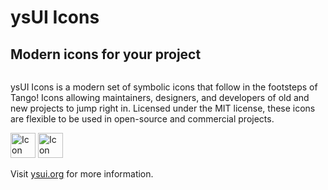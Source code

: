 
# ysUI Icons
## Modern icons for your project

 <img src="https://ysui.org/img/icons-scrolling-fluid-ani-mobile.svg" alt>
 
ysUI Icons is a modern set of symbolic icons that follow in the footsteps of Tango! Icons allowing maintainers, designers, and developers of old and new projects to jump right in. Licensed under the MIT license, these icons are flexible to be used in open-source and commercial projects.


 <a href="https://github.com/ysUI-org/ysUI-Icons/releases" class="mb-2" target="_blank"><img src="https://ysui.org/img/btn-downloads.png" height="40" alt="Icon Style Guide"></a>
 <a href="https://ysui.org/icon-styleguide.html" class="mb-2" target="_blank"><img src="https://ysui.org/img/btn-iconstyleguide.png" height="40" alt="Icon Style Guide"></a>

Visit <a href="https://ysui.org">ysui.org</a> for more information.
 
 <!-- Coming Soon
 <a href="#"><img src="https://ysui.org/img/btn-showroom.png" height="40" alt="ysUI Showroom"></a> -->
